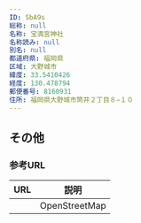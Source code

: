 ```yaml
---
ID: SbA9s
総称: null
名称: 宝満宮神社
名称読み: null
別名: null
都道府県: 福岡県
区域: 大野城市
緯度: 33.5410426
経度: 130.478794
郵便番号: 8160931
住所: 福岡県大野城市筒井２丁目８−１０
---
```


## その他

### 参考URL

| URL | 説明          |
| --- | ------------- |
|     | OpenStreetMap |
